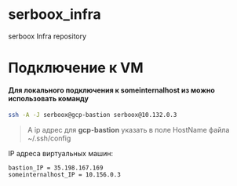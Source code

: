 # serboox_infra
serboox Infra repository

# Подключение к VM
#### Для локального подключения к someinternalhost из можно использовать команду
``` bash
ssh -A -J serboox@gcp-bastion serboox@10.132.0.3
```
> А ip адрес для **gcp-bastion** указать в поле HostName файла ~/.ssh/config

IP адреса виртуальных машин:
``` text
bastion_IP = 35.198.167.169
someinternalhost_IP = 10.156.0.3
```
